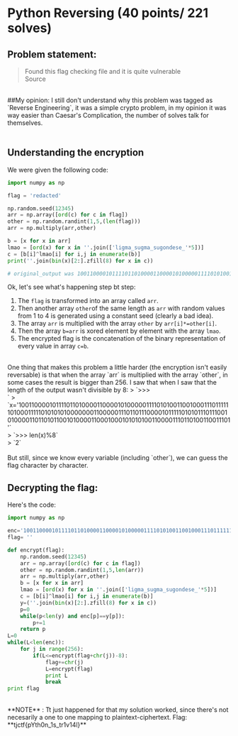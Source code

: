 # Python Reversing (40 points/ 221 solves)
## Problem statement:
>Found this flag checking file and it is quite vulnerable <br>
>Source <br>
<br>
##My opinion:
I still don't understand why this problem was tagged as `Reverse Engineering`, it was a simple crypto problem, in my opinion it was way easier than Caesar's Complication, the number of solves talk for themselves.<br><br>

## Understanding the encryption
We were given the following code:<br>
```python
import numpy as np

flag = 'redacted'

np.random.seed(12345)
arr = np.array([ord(c) for c in flag])
other = np.random.randint(1,5,(len(flag)))
arr = np.multiply(arr,other)

b = [x for x in arr]
lmao = [ord(x) for x in ''.join(['ligma_sugma_sugondese_'*5])]
c = [b[i]^lmao[i] for i,j in enumerate(b)]
print(''.join(bin(x)[2:].zfill(8) for x in c))

# original_output was 1001100001011110110100001100001010000011110101001100100011101111110100011111010101010000000110000011101101110000101111101010111011100101000011011010110010100001100010001010101001100001110110100110011101
```
Ok, let's see what's happening step bt step:
  1. The `flag` is transformed into an array called `arr`.
  2. Then another array `other`of the same length as `arr` with random values from 1 to 4 is generated using a constant seed (clearly a bad idea).
  3. The array `arr` is multiplied with the array `other` by `arr[i]*=other[i]`.
  4. Then the array `b=arr` is xored element by element with the array `lmao`.
  5. The encrypted flag is the concatenation of the binary representation of every value in array `c=b`.
<br>
One thing that makes this problem a little harder (the encryption isn't easily reversable) is that when the array `arr` is multiplied with the array `other`, in some cases the result is bigger than 256. I saw that when I saw that the length of the output wasn't divisible by 8:
> `>>> <br>`
> `x='1001100001011110110100001100001010000011110101001100100011101111110100011111010101010000000110000011101101110000101111101010111011100101000011011010110010100001100010001010101001100001110110100110011101'` <br>
> `>>> len(x)%8` <br>
> `2` <br>
<br>
But still, since we know every variable (including `other`), we can guess the flag character by character.

## Decrypting the flag:
Here's the code:
```python
import numpy as np

enc='1001100001011110110100001100001010000011110101001100100011101111110100011111010101010000000110000011101101110000101111101010111011100101000011011010110010100001100010001010101001100001110110100110011101'
flag= ''

def encrypt(flag):
	np.random.seed(12345)
	arr = np.array([ord(c) for c in flag])
	other = np.random.randint(1,5,len(arr))
	arr = np.multiply(arr,other)
	b = [x for x in arr]
	lmao = [ord(x) for x in ''.join(['ligma_sugma_sugondese_'*5])]
	c = [b[i]^lmao[i] for i,j in enumerate(b)]
	y=(''.join(bin(x)[2:].zfill(8) for x in c))
	p=0
	while(p<len(y) and enc[p]==y[p]):
		p+=1
	return p
L=0
while(L<len(enc)):
	for j in range(256):
		if(L<=encrypt(flag+chr(j))-8):
			flag+=chr(j)
			L=encrypt(flag)
			print L
			break
print flag
```
<br>
**NOTE** : Tt just happened for that my solution worked, since there's not necesarily a one to one mapping to plaintext-ciphertext.
Flag: **tjctf{pYth0n_1s_tr1v14l}**
